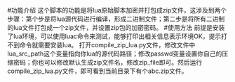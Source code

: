 #功能介绍
这个脚本的功能是将lua原始脚本加密并打包成zip文件，这涉及到两个步骤：第个步是将lua源代码进行编译，形成二进制文件；第二步是将所有二进制的lua文件打包成一个zip文件，并设置zip包的加密密码。
#使用方法
前提是安装了lua环境，可以使用luac命令来测试，能够打印出相关信息表示环境OK，提示打不到命令就需要安装lua。
打开compile_zip_lua.py文件，修改文件中lua_src_path这个变量指向你lua的源代码路径；修改passwd变量设置你自己的压缩密码；你也可以修改默认生成zip文件名，修改zip_file即可。然后运行compile_zip_lua.py文件，即可看到当前目录下有个abc.zip文件。
